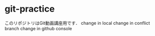 # git-practice
このリポジトリはGit動画講座用です．
change in local
change in conflict branch
change in github console
